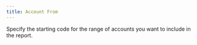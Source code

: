```yaml
---
title: Account From
---
```



Specify the starting code for the range of accounts you want to include  in the report.

